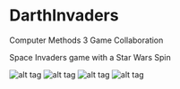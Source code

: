 # DarthInvaders
Computer Methods 3 Game Collaboration

Space Invaders game with a Star Wars Spin

![alt tag](https://i.imgur.com/2DAoh6q.png)
![alt tag](https://i.imgur.com/gusdZWH.png)
![alt tag](https://i.imgur.com/pxEo1UG.png)
![alt tag](https://i.imgur.com/ER10ENz.png)
